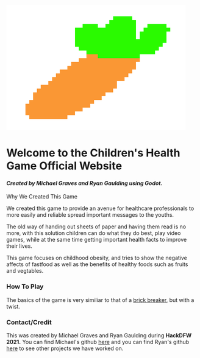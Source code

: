 ![Blind](Carrot.png)
# Welcome to the Children's Health Game Official Website



#### *Created by Michael Graves and Ryan Gaulding using Godot.*

Why We Created This Game

We created this game to provide an avenue for healthcare professionals to more easily and reliable spread important messages to the youths. 

The old way of handing out sheets of paper and having them read is no more, with this solution children can do what they do best, play video games, while at the same time getting important health facts to improve their lives.

This game focuses on childhood obesity, and tries to show the negative affects of fastfood as well as the benefits of healthy foods such as fruits and vegtables.


### How To Play

The basics of the game is very similiar to that of a [brick breaker](https://en.wikipedia.org/wiki/Brick_Breaker), but with a twist. 

### Contact/Credit

This was created by Michael Graves and Ryan Gaulding during **HackDFW 2021.**
You can find Michael's github [here](https://github.com/nsx00/ChildrensHealthGame) and you can find Ryan's github [here](https://github.com/BigDaddyBlue42) to see other projects we have worked on.
